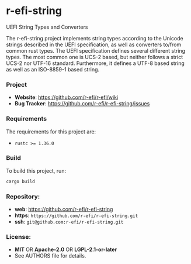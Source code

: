 r-efi-string
============

UEFI String Types and Converters

The r-efi-string project implements string types according to the Unicode
strings described in the UEFI specification, as well as converters to/from
common rust types. The UEFI specification defines several different string
types. The most common one is UCS-2 based, but neither follows a strict UCS-2
nor UTF-16 standard. Furthermore, it defines a UTF-8 based string as well as an
ISO-8859-1 based string.

### Project

 * **Website**: <https://github.com/r-efi/r-efi/wiki>
 * **Bug Tracker**: <https://github.com/r-efi/r-efi-string/issues>

### Requirements

The requirements for this project are:

 * `rustc >= 1.36.0`

### Build

To build this project, run:

```sh
cargo build
```

### Repository:

 - **web**:   <https://github.com/r-efi/r-efi-string>
 - **https**: `https://github.com/r-efi/r-efi-string.git`
 - **ssh**:   `git@github.com:r-efi/r-efi-string.git`

### License:

 - **MIT** OR **Apache-2.0** OR **LGPL-2.1-or-later**
 - See AUTHORS file for details.

